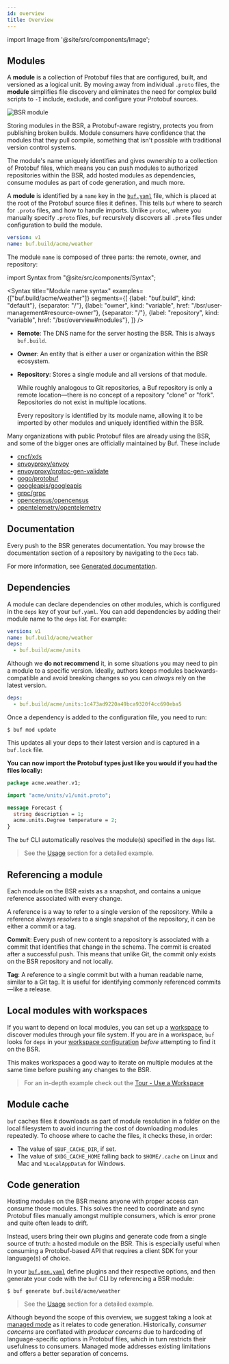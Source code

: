 ```yaml
---
id: overview
title: Overview
---
```


import Image from '@site/src/components/Image';

## Modules

A **module** is a collection of Protobuf files that are configured, built, and
versioned as a logical unit. By moving away from individual `.proto` files, the
**module** simplifies file discovery and eliminates the need for complex build
scripts to `-I` include, exclude, and configure your Protobuf sources.

<Image alt="BSR module" src="/img/bsr/module_2_with_yaml.png" caption="How modules map to Buf YAML configs" />

Storing modules in the BSR, a Protobuf-aware registry, protects you from
publishing broken builds. Module consumers have confidence that the modules that
they pull compile, something that isn't possible with traditional version
control systems.

The module's name uniquely identifies and gives ownership to a collection of
Protobuf files, which means you can push modules to authorized repositories
within the BSR, add hosted modules as dependencies, consume modules as part of
code generation, and much more.

A **module** is identified by a `name` key in the
[`buf.yaml`](../configuration/v1/buf-yaml.md) file, which is placed at the root
of the Protobuf source files it defines. This tells `buf` where to search for
`.proto` files, and how to handle imports. Unlike `protoc`, where you manually
specify `.proto` files, `buf` recursively discovers all `.proto` files under
configuration to build the module.

```yaml title=buf.yaml {2}
version: v1
name: buf.build/acme/weather
```

The module `name` is composed of three parts: the remote, owner, and repository:

import Syntax from "@site/src/components/Syntax";

<Syntax title="Module name syntax" examples={["buf.build/acme/weather"]}
segments={[ {label: "buf.build", kind: "default"}, {separator: "/"}, {label:
"owner", kind: "variable", href: "/bsr/user-management#resource-owner"},
{separator: "/"}, {label: "repository", kind: "variable", href:
"/bsr/overview#modules"}, ]} />

- **Remote**: The DNS name for the server hosting the BSR. This is always
  `buf.build`.
- **Owner**: An entity that is either a user or organization within the BSR
  ecosystem.
- **Repository**: Stores a single module and all versions of that module.

  While roughly analogous to Git repositories, a Buf repository is only a remote
  location&mdash;there is no concept of a repository "clone" or "fork".
  Repositories do not exist in multiple locations.

  Every repository is identified by its module name, allowing it to be imported
  by other modules and uniquely identified within the BSR.

Many organizations with public Protobuf files are already using the BSR, and
some of the bigger ones are officially maintained by Buf. These include

- [cncf/xds](https://buf.build/cncf/xds)
- [envoyproxy/envoy](https://buf.build/envoyproxy/envoy)
- [envoyproxy/protoc-gen-validate](https://buf.build/envoyproxy/protoc-gen-validate)
- [gogo/protobuf](https://buf.build/gogo/protobuf)
- [googleapis/googleapis](https://buf.build/googleapis/googleapis)
- [grpc/grpc](https://buf.build/grpc/grpc)
- [opencensus/opencensus](https://buf.build/opencensus/opencensus)
- [opentelemetry/opentelemetry](https://buf.build/opentelemetry/opentelemetry)

## Documentation

Every push to the BSR generates documentation. You may browse the documentation
section of a repository by navigating to the `Docs` tab.

For more information, see [Generated documentation](documentation).

## Dependencies

A module can declare dependencies on other modules, which is configured in the
`deps` key of your `buf.yaml`. You can add dependencies by adding their module
name to the `deps` list. For example:

```yaml title="buf.yaml"
version: v1
name: buf.build/acme/weather
deps:
  - buf.build/acme/units
```

Although we **do not recommend** it, in some situations you may need to pin a
module to a specific version. Ideally, authors keeps modules
backwards-compatible and avoid breaking changes so you can _always_ rely on the
latest version.

```yaml
deps:
  - buf.build/acme/units:1c473ad9220a49bca9320f4cc690eba5
```

Once a dependency is added to the configuration file, you need to run:

```terminal
$ buf mod update
```

This updates all your deps to their latest version and is captured in a
`buf.lock` file.

**You can now import the Protobuf types just like you would if you had the files
locally:**

```protobuf title="acme/weather/v1/weather.proto" {3,7}
package acme.weather.v1;

import "acme/units/v1/unit.proto";

message Forecast {
  string description = 1;
  acme.units.Degree temperature = 2;
}
```

The `buf` CLI automatically resolves the module(s) specified in the `deps` list.

> See the [Usage](../bsr/usage.md#add-a-dependency) section for a detailed
> example.

## Referencing a module

Each module on the BSR exists as a snapshot, and contains a unique reference
associated with every change.

A reference is a way to refer to a single version of the repository. While a
reference always _resolves_ to a single snapshot of the repository, it can be
either a commit or a tag.

**Commit**: Every push of new content to a repository is associated with a
commit that identifies that change in the schema. The commit is created after a
successful push. This means that unlike Git, the commit only exists on the BSR
repository and not locally.

**Tag**: A reference to a single commit but with a human readable name, similar
to a Git tag. It is useful for identifying commonly referenced
commits&mdash;like a release.

## Local modules with workspaces

If you want to depend on local modules, you can set up a
[workspace](../reference/workspaces.md) to discover modules through your file
system. If you are in a workspace, `buf` looks for `deps` in your
[workspace configuration](../reference/workspaces.md#configuration) _before_
attempting to find it on the BSR.

This makes workspaces a good way to iterate on multiple modules at the same time
before pushing any changes to the BSR.

> For an in-depth example check out the
> [Tour - Use a Workspace](../tour/use-a-workspace.md)

## Module cache

`buf` caches files it downloads as part of module resolution in a folder on the
local filesystem to avoid incurring the cost of downloading modules repeatedly.
To choose where to cache the files, it checks these, in order:

- The value of `$BUF_CACHE_DIR`, if set.
- The value of `$XDG_CACHE_HOME` falling back to `$HOME/.cache` on Linux and Mac
  and `%LocalAppData%` for Windows.

## Code generation

Hosting modules on the BSR means anyone with proper access can consume those
modules. This solves the need to coordinate and sync Protobuf files manually
amongst multiple consumers, which is error prone and quite often leads to drift.

Instead, users bring their own plugins and generate code from a single source of
truth: a hosted module on the BSR. This is especially useful when consuming a
Protobuf-based API that requires a client SDK for your language(s) of choice.

In your [`buf.gen.yaml`](../configuration/v1/buf-gen-yaml.md) define plugins and
their respective options, and then generate your code with the `buf` CLI by
referencing a BSR module:

```terminal
$ buf generate buf.build/acme/weather
```

> See the [Usage](../bsr/usage.md#code-generation) section for a detailed
> example.

Although beyond the scope of this overview, we suggest taking a look at
[managed mode](../generate/managed-mode.md) as it relates to code generation.
Historically, _consumer concerns_ are conflated with _producer concerns_ due to
hardcoding of language-specific options in Protobuf files, which in turn
restricts their usefulness to consumers. Managed mode addresses existing
limitations and offers a better separation of concerns.
